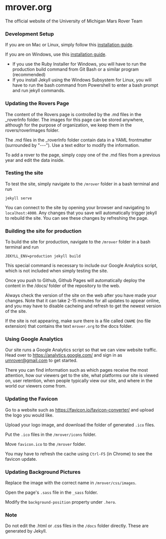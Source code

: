 [//]: # (TODO: Add a section about how to clone the repo and push changes. BE super clear that all Git operations should take place form the mrover.org folder, not the mrover.org/mrover folder)
[//]: # (TODO: Add a section that explains how to update each part of the page - sponsors, contact info, etc. - not just the rovers page)

[//]: # (TODO: Add a section that goes over the general process for making changes: pull, make change, test, build, push)

# mrover.org
The official website of the University of Michigan Mars Rover Team

### Development Setup

If you are on Mac or Linux, simply follow this [installation guide](https://jekyllrb.com/docs/installation/).

If you are on Windows, use this [installation guide](https://jekyllrb.com/docs/windows/).  
- If you use the Ruby Installer for Windows, you will have to run the production build command from Git Bash or a similar program (recommended)
- If you install Jekyll using the Windows Subsystem for Linux, you will have to run the bash command from Powershell to enter a bash prompt and run jekyll commands.

### Updating the Rovers Page

The content of the Rovers page is controlled by the .md files in the _roverInfo folder. The images for this page can be stored anywhere, although for the purpose of organization, we keep them in the rovers/roverImages folder.

The .md files in the _roverInfo folder contain data in a YAML frontmatter (surrounded by "---"). Use a text editor to modify the information.

To add a rover to the page, simply copy one of the .md files from a previous year and edit the data inside.

### Testing the site

To test the site, simply navigate to the `/mrover` folder in a bash terminal and run

    jekyll serve

You can connect to the site by opening your browser and navigating to `localhost:4000`. Any changes that you save will automatically trigger jekyll to rebuild the site. You can see these changes by refreshing the page.

### Building the site for production
To build the site for production, navigate to the `/mrover` folder in a bash terminal and run

    JEKYLL_ENV=production jekyll build
    
This special command is necessary to include our Google Analytics script, which is not included when simply testing the site.

Once you push to Github, Github Pages will automatically deploy the content in the /docs/ folder of the repository to the web. 

Always check the version of the site on the web after you have made your changes. Note that it can take 2-15 minutes for all updates to appear online, and you may have to disable cacheing and refresh to get the newest version of the site.

If the site is not appearing, make sure there is a file called `CNAME` (no file extension) that contains the text `mrover.org` to the docs folder.

### Using Google Analytics

Our site runs a Google Analytics script so that we can view website traffic. Head over to https://analytics.google.com/ and sign in as umrover@gmail.com to get started.

There you can find information such as which pages receive the most attention, how our viewers get to the site, what platforms our site is viewed on, user retention, when people typically view our site, and where in the world our viewers come from.

### Updating the Favicon

Go to a website such as https://favicon.io/favicon-converter/ and upload the logo you would like.

Upload your logo image, and download the folder of generated `.ico` files.

Put the `.ico` files in the `/mrover/icons` folder.

Move `favicon.ico` to the `/mrover` folder.

You may have to refresh the cache using `Ctrl-F5` (in Chrome) to see the favicon update.

### Updating Background Pictures

Replace the image with the correct name in `/mrover/css/images`.

Open the page's `.sass` file in the `_sass` folder.

Modify the `background-position` property under `.hero`.

### Note
Do not edit the .html or .css files in the `/docs` folder directly. These are generated by Jekyll.